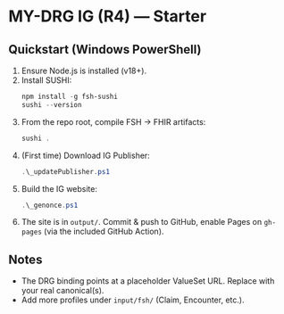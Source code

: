 # MY-DRG IG (R4) — Starter

## Quickstart (Windows PowerShell)

1. Ensure Node.js is installed (v18+).  
2. Install SUSHI:
   ```powershell
   npm install -g fsh-sushi
   sushi --version
   ```
3. From the repo root, compile FSH → FHIR artifacts:
   ```powershell
   sushi .
   ```
4. (First time) Download IG Publisher:
   ```powershell
   .\_updatePublisher.ps1
   ```
5. Build the IG website:
   ```powershell
   .\_genonce.ps1
   ```
6. The site is in `output/`. Commit & push to GitHub, enable Pages on `gh-pages` (via the included GitHub Action).

## Notes
- The DRG binding points at a placeholder ValueSet URL. Replace with your real canonical(s).
- Add more profiles under `input/fsh/` (Claim, Encounter, etc.).
